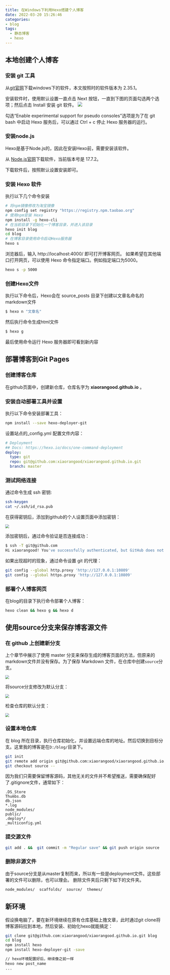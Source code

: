 ```yaml
---
title: 在Windows下利用Hexo搭建个人博客
date: 2022-03-20 15:26:46
categories:
- blog
tags: 
  - 静态博客
  - hexo
---
```


## 本地创建个人博客

### 安装 git 工具

从[git官网](https://git-scm.com/downloads)下载windows下的软件，本文按照时的软件版本为 2.35.1。

安装软件时，使用默认设置一直点击 Next 按钮，一直到下图的页面勾选两个选项；然后点击 Install 安装 git 软件。
<img src="https://cdn.jsdelivr.net/gh/xiaorangood/myImage/images/Snipaste_2022-03-20_16-10-29.png" style="zoom:90%;" />

勾选“Enable experimental support for pseudo consoles”选项是为了在 git bash 中启动 Hexo 服务后，可以通过 Ctrl + c 停止 Hexo 服务器的运行。

<!--more-->

### 安装node.js

Hexo是基于Node.js的，因此在安装Hexo前，需要安装该软件。

从 [Node.js官网](https://nodejs.org/zh-cn/)下载软件，当前版本号是 17.7.2。

下载软件后，按照默认设置安装即可。

### 安装 Hexo 软件

执行以下几个命令安装

```bash
# 将npm镜像修改为淘宝镜像
npm config set registry "https://registry.npm.taobao.org"
# 使用npm安装 Hexo
npm install -g hexo-cli
# 在当前目录下初始化一个博客目录，并进入该目录
hexo init blog
cd blog
# 在博客目录使用命令启动Hexo服务器
hexo s
```

浏览器后，输入 http://localhost:4000/ 即可打开博客网页。
如果希望在其他端口打开网页，可以使用 Hexo 命令指定端口。例如指定端口为5000。

```bash
hexo s -p 5000
```

### 创建Hexo文件

执行以下命令后，Hexo会在 source\_posts 目录下创建以文章名命名的markdown文件

```bash
$ hexo n "文章名"
```

然后执行命令生成html文件

```bash
$ hexo g
```

最后使用命令运行 Hexo 服务器即可看到新内容

## 部署博客到Git Pages

### 创建博客仓库

在github页面中，创建新仓库，仓库名字为 **xiaorangood.github.io** 。

### 安装自动部署工具并设置

执行以下命令安装部署工具：

```bash
npm install --save hexo-deployer-git
```

设置站点的_config.yml 配置文件内容：

```yaml
# Deployment
## Docs: https://hexo.io/docs/one-command-deployment
deploy:
  type: git
  repo: git@github.com:xiaorangood/xiaorangood.github.io.git
  branch: master
```

### 测试网络连接

通过命令生成 ssh 密钥:

```bash
ssh-keygen
cat ~/.ssh/id_rsa.pub
```

在获得密钥后，添加到github的个人设置页面中添加密钥：

<img src="https://cdn.jsdelivr.net/gh/xiaorangood/myImage/images/Snipaste_2022-03-20_17-38-44.png" style="zoom:75%;" />

添加密钥后，通过命令验证是否连接成功：

```bash
$ ssh -T git@github.com
Hi xiaorangood! You've successfully authenticated, but GitHub does not provide shell access.
```

如果出现超时的现象，通过命令设置 git 的代理：

```bash
git config --global http.proxy 'http://127.0.0.1:10809'
git config --global https.proxy 'http://127.0.0.1:10809'
```

### 部署个人博客网页

在blog的目录下执行命令部署个人博客：

```bash
hexo clean && hexo g && hexo d
```

## 使用source分支来保存博客源文件

### 在 github 上创建新分支

上个章节中展示了使用 master 分支来保存生成的博客页面的方法，但原来的markdown文件并没有保存。为了保存 Markdown 文件，在仓库中创建`source`分支。

<img src="https://cdn.jsdelivr.net/gh/xiaorangood/myImage/images/Snipaste_2022-03-20_17-58-33.png" style="zoom:75%"/>

将source分支修改为默认分支：

<img src="https://cdn.jsdelivr.net/gh/xiaorangood/myImage/images/Snipaste_2022-03-20_18-06-26.png" style="zoom:75%"/>

检查仓库的默认分支：

<img src="https://cdn.jsdelivr.net/gh/xiaorangood/myImage/images/Snipaste_2022-03-20_18-07-14.png" style="zoom:75%"/>

### 设置本地仓库

在 blog 所在目录，执行仓库初始化，并设置远端仓库的地址。然后切换到目标分支。这里我的博客是在`D:/blog/`目录下。

```bash
git init
git remote add origin git@github.com:xiaorangood/xiaorangood.github.io.git
git checkout source --
```

因为我们只需要保留博客源码，其他无关的文件并不希望推送，需要确保配好了.gitignore文件，通常如下：

```
.DS_Store
Thumbs.db
db.json
*.log
node_modules/
public/
.deploy*/
_multiconfig.yml
```

### 提交源文件

```bash
git add . &&  git commit -m "Regular save" && git push origin source
```

### 删除非源文件

由于source分支是从master复制而来，所以有一些是deployment文件。这些部署的文件可以删除，也可以理会。
删除文件夹后只剩下如下的文件夹。

```bash
node_modules/  scaffolds/  source/  themes/
```

## 新环境

假设换电脑了，要在新环境继续在原有仓库基础上撸文章，此时通过git clone将博客源码拉到本地，然后安装、初始化hexo就能搞定：

```bash
git clone git@github.com:xiaorangood/xiaorangood.github.io.git blog
cd blog
npm install hexo
npm install hexo-deployer-git -save

// hexo环境配置好后，继续像之前一样
hexo new post_name
...
```